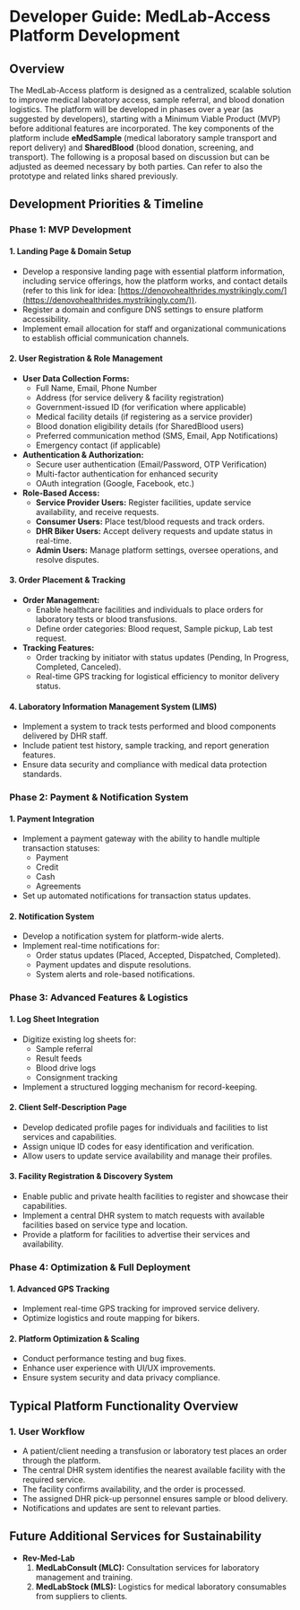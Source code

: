 # Developer Guide: MedLab-Access Platform Development

## Overview
The MedLab-Access platform is designed as a centralized, scalable solution to improve medical laboratory access, sample referral, and blood donation logistics. The platform will be developed in phases over a year (as suggested by developers), starting with a Minimum Viable Product (MVP) before additional features are incorporated. The key components of the platform include **eMedSample** (medical laboratory sample transport and report delivery) and **SharedBlood** (blood donation, screening, and transport). The following is a proposal based on discussion but can be adjusted as deemed necessary by both parties. Can refer to also the prototype and related links shared previously.

## Development Priorities & Timeline

### Phase 1: MVP Development

#### 1. Landing Page & Domain Setup
- Develop a responsive landing page with essential platform information, including service offerings, how the platform works, and contact details (refer to this link for idea: [https://denovohealthrides.mystrikingly.com/](https://denovohealthrides.mystrikingly.com/)).
- Register a domain and configure DNS settings to ensure platform accessibility.
- Implement email allocation for staff and organizational communications to establish official communication channels.

#### 2. User Registration & Role Management
- **User Data Collection Forms:**
  - Full Name, Email, Phone Number
  - Address (for service delivery & facility registration)
  - Government-issued ID (for verification where applicable)
  - Medical facility details (if registering as a service provider)
  - Blood donation eligibility details (for SharedBlood users)
  - Preferred communication method (SMS, Email, App Notifications)
  - Emergency contact (if applicable)
- **Authentication & Authorization:**
  - Secure user authentication (Email/Password, OTP Verification)
  - Multi-factor authentication for enhanced security
  - OAuth integration (Google, Facebook, etc.)
- **Role-Based Access:**
  - **Service Provider Users:** Register facilities, update service availability, and receive requests.
  - **Consumer Users:** Place test/blood requests and track orders.
  - **DHR Biker Users:** Accept delivery requests and update status in real-time.
  - **Admin Users:** Manage platform settings, oversee operations, and resolve disputes.

#### 3. Order Placement & Tracking
- **Order Management:**
  - Enable healthcare facilities and individuals to place orders for laboratory tests or blood transfusions.
  - Define order categories: Blood request, Sample pickup, Lab test request.
- **Tracking Features:**
  - Order tracking by initiator with status updates (Pending, In Progress, Completed, Canceled).
  - Real-time GPS tracking for logistical efficiency to monitor delivery status.

#### 4. Laboratory Information Management System (LIMS)
- Implement a system to track tests performed and blood components delivered by DHR staff.
- Include patient test history, sample tracking, and report generation features.
- Ensure data security and compliance with medical data protection standards.

### Phase 2: Payment & Notification System

#### 1. Payment Integration
- Implement a payment gateway with the ability to handle multiple transaction statuses:
  - Payment
  - Credit
  - Cash
  - Agreements
- Set up automated notifications for transaction status updates.

#### 2. Notification System
- Develop a notification system for platform-wide alerts.
- Implement real-time notifications for:
  - Order status updates (Placed, Accepted, Dispatched, Completed).
  - Payment updates and dispute resolutions.
  - System alerts and role-based notifications.

### Phase 3: Advanced Features & Logistics

#### 1. Log Sheet Integration
- Digitize existing log sheets for:
  - Sample referral
  - Result feeds
  - Blood drive logs
  - Consignment tracking
- Implement a structured logging mechanism for record-keeping.

#### 2. Client Self-Description Page
- Develop dedicated profile pages for individuals and facilities to list services and capabilities.
- Assign unique ID codes for easy identification and verification.
- Allow users to update service availability and manage their profiles.

#### 3. Facility Registration & Discovery System
- Enable public and private health facilities to register and showcase their capabilities.
- Implement a central DHR system to match requests with available facilities based on service type and location.
- Provide a platform for facilities to advertise their services and availability.

### Phase 4: Optimization & Full Deployment

#### 1. Advanced GPS Tracking
- Implement real-time GPS tracking for improved service delivery.
- Optimize logistics and route mapping for bikers.

#### 2. Platform Optimization & Scaling
- Conduct performance testing and bug fixes.
- Enhance user experience with UI/UX improvements.
- Ensure system security and data privacy compliance.

## Typical Platform Functionality Overview

### 1. User Workflow
- A patient/client needing a transfusion or laboratory test places an order through the platform.
- The central DHR system identifies the nearest available facility with the required service.
- The facility confirms availability, and the order is processed.
- The assigned DHR pick-up personnel ensures sample or blood delivery.
- Notifications and updates are sent to relevant parties.

## Future Additional Services for Sustainability
- **Rev-Med-Lab**
  1. **MedLabConsult (MLC):** Consultation services for laboratory management and training.
  2. **MedLabStock (MLS):** Logistics for medical laboratory consumables from suppliers to clients.